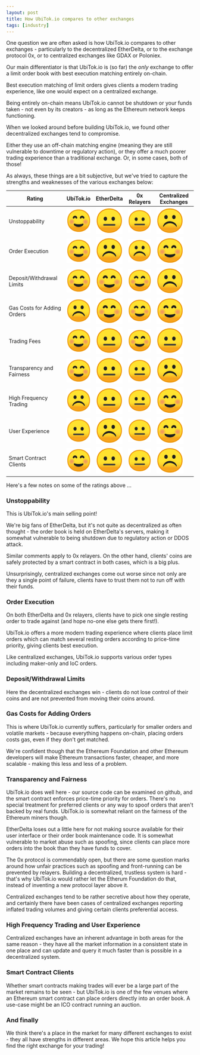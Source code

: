 ```yaml
---
layout: post
title: How UbiTok.io compares to other exchanges
tags: [industry]
---
```


One question we are often asked is how UbiTok.io compares to other exchanges - particularly to the decentralized EtherDelta, or to the exchange protocol 0x, or to centralized exchanges like GDAX or Poloniex.

Our main differentiator is that UbiTok.io is (so far) the *only* exchange to offer a limit order book with best execution matching entirely on-chain.

Best execution matching of limit orders gives clients a modern trading experience, like one would expect on a centralized exchange.

Being entirely on-chain means UbiTok.io cannot be shutdown or your funds taken - not even by its creators - as long as the Ethereum network keeps functioning.

When we looked around before building UbiTok.io, we found other decentralized exchanges tend to compromise.

Either they use an off-chain matching engine (meaning they are still vulnerable to downtime or regulatory action),
or they offer a much poorer trading experience than a traditional exchange. Or, in some cases, both of those!

As always, these things are a bit subjective, but we've tried to capture the strengths and weaknesses of the various exchanges below:

|Rating|UbiTok.io|EtherDelta|0x Relayers|Centralized Exchanges|
|--|--|--|--|--|
|Unstoppability|![happy](../img/happy.png)|![meh](../img/meh.png)|![sad](../img/meh.png)|![sad](../img/sad.png)|
|Order Execution|![happy](../img/happy.png)|![sad](../img/sad.png)|![sad](../img/sad.png)|![happy](../img/happy.png)|
|Deposit/Withdrawal Limits|![happy](../img/happy.png)|![happy](../img/happy.png)|![happy](../img/happy.png)|![sad](../img/sad.png)|
|Gas Costs for Adding Orders|![sad](../img/sad.png)|![happy](../img/happy.png)|![happy](../img/happy.png)|![happy](../img/happy.png)|
|Trading Fees|![happy](../img/happy.png)|![meh](../img/meh.png)|![happy](../img/happy.png)|![meh](../img/meh.png)|
|Transparency and Fairness|![happy](../img/happy.png)|![meh](../img/meh.png)|![meh](../img/meh.png)|![sad](../img/sad.png)|
|High Frequency Trading|![sad](../img/sad.png)|![meh](../img/meh.png)|![meh](../img/meh.png)|![happy](../img/happy.png)|
|User Experience|![meh](../img/meh.png)|![sad](../img/sad.png)|![meh](../img/meh.png)|![happy](../img/happy.png)|
|Smart Contract Clients|![happy](../img/happy.png)|![meh](../img/meh.png)|![sad](../img/meh.png)|![sad](../img/sad.png)|

Here's a few notes on some of the ratings above ...

### Unstoppability

This is UbiTok.io's main selling point!

We're big fans of EtherDelta, but it's not quite as decentralized as often thought - the order book is held on EtherDelta's servers, making it somewhat vulnerable to being shutdown due to regulatory action or DDOS attack.

Similar comments apply to 0x relayers. On the other hand, clients' coins are safely protected by a smart contract in both cases, which is a big plus.

Unsurprisingly, centralized exchanges come out worse since not only are they a single point of failure, clients have to trust them not to run off with their funds.

### Order Execution

On both EtherDelta and 0x relayers, clients have to pick one single resting order
to trade against (and hope no-one else gets there first!).

UbiTok.io offers a more modern trading experience where clients place limit orders which can match several resting orders according to price-time priority, giving clients best execution.

Like centralized exchanges, UbiTok.io supports various order types including maker-only and IoC orders.

### Deposit/Withdrawal Limits

Here the decentralized exchanges win - clients do not lose control of their coins and are not prevented from moving their coins around.

### Gas Costs for Adding Orders

This is where UbiTok.io currently suffers, particularly for smaller orders and volatile markets - because everything happens on-chain, placing orders costs gas, even if they don't get matched.

We're confident though that the Ethereum Foundation and other Ethereum developers will make Ethereum transactions faster, cheaper, and more scalable - making this less and less of a problem.

### Transparency and Fairness

UbiTok.io does well here - our source code can be examined on github, and the smart contract enforces price-time priority for orders. There's no special treatment for preferred clients or any way to spoof orders that aren't backed by real funds. UbiTok.io is somewhat reliant on the fairness of the Ethereum miners though.

EtherDelta loses out a little here for not making source available for their user interface or their order book maintenance code. It is somewhat vulnerable to market abuse such as spoofing, since clients can place more orders into the book than they have funds to cover.

The 0x protocol is commendably open, but there are some question marks around how unfair practices such as spoofing and front-running can be prevented by relayers. Building a decentralized, trustless system is hard - that's why UbiTok.io would rather let the Etherum Foundation do that, instead of inventing a new protocol layer above it.

Centralized exchanges tend to be rather secretive about how they operate, and certainly there have been cases of centralized exchanges reporting inflated trading volumes and giving certain clients preferential access.

### High Frequency Trading and User Experience

Centralized exchanges have an inherent advantage in both areas for the same reason - they have all the market information in a consistent state in one place and can update and query it much faster than is possible in a decentralized system.

### Smart Contract Clients

Whether smart contracts making trades will ever be a large part of the market remains to be seen - but UbiTok.io is one of the few venues where an Ethereum smart contract can place orders directly into an order book. A use-case might be an ICO contract running an auction.

### And finally

We think there's a place in the market for many different exchanges to exist - they all have strengths in different areas. We hope this article helps you find the right exchange for your trading!
